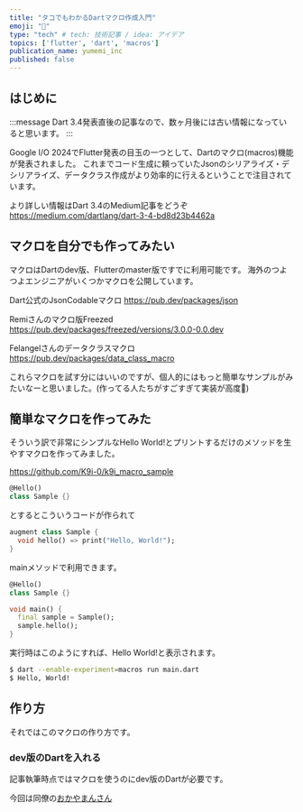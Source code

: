 ```yaml
---
title: "タコでもわかるDartマクロ作成入門"
emoji: "🐙"
type: "tech" # tech: 技術記事 / idea: アイデア
topics: ['flutter', 'dart', 'macros']
publication_name: yumemi_inc
published: false
---
```

## はじめに
:::message
Dart 3.4発表直後の記事なので、数ヶ月後には古い情報になっていると思います。
:::

Google I/O 2024でFlutter発表の目玉の一つとして、Dartのマクロ(macros)機能が発表されました。
これまでコード生成に頼っていたJsonのシリアライズ・デシリアライズ、データクラス作成がより効率的に行えるということで注目されています。

より詳しい情報はDart 3.4のMedium記事をどうぞ
https://medium.com/dartlang/dart-3-4-bd8d23b4462a


## マクロを自分でも作ってみたい

マクロはDartのdev版、Flutterのmaster版ですでに利用可能です。
海外のつよつよエンジニアがいくつかマクロを公開しています。

Dart公式のJsonCodableマクロ
https://pub.dev/packages/json

Remiさんのマクロ版Freezed
https://pub.dev/packages/freezed/versions/3.0.0-0.0.dev

Felangelさんのデータクラスマクロ
https://pub.dev/packages/data_class_macro

これらマクロを試す分にはいいのですが、個人的にはもっと簡単なサンプルがみたいなーと思いました。(作ってる人たちがすごすぎて実装が高度🥹)

## 簡単なマクロを作ってみた

そういう訳で非常にシンプルなHello World!とプリントするだけのメソッドを生やすマクロを作ってみました。

https://github.com/K9i-0/k9i_macro_sample

```dart
@Hello()
class Sample {}
```

とするとこういうコードが作られて

```dart
augment class Sample {
  void hello() => print("Hello, World!");
}
```

mainメソッドで利用できます。
```dart:main.dart
@Hello()
class Sample {}

void main() {
  final sample = Sample();
  sample.hello();
}
```

実行時はこのようにすれば、Hello World!と表示されます。
```zsh
$ dart --enable-experiment=macros run main.dart 
$ Hello, World!
```

## 作り方

それではこのマクロの作り方です。

### dev版のDartを入れる
記事執筆時点ではマクロを使うのにdev版のDartが必要です。

今回は同僚の[おかやまんさん](https://zenn.dev/blendthink)
